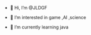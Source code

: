 - 👋 Hi, I’m @JLDGF

- 👀 I’m interested in game ,AI ,science

- 🌱 I’m currently learning java



<!---
JLDGF/JLDGF is a ✨ special ✨ repository because its `README.md` (this file) appears on your GitHub profile.


You can click the Preview link to take a look at your changes.



--->
